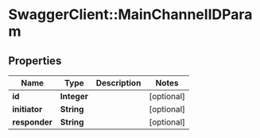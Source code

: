 # SwaggerClient::MainChannelIDParam

## Properties
Name | Type | Description | Notes
------------ | ------------- | ------------- | -------------
**id** | **Integer** |  | [optional] 
**initiator** | **String** |  | [optional] 
**responder** | **String** |  | [optional] 


